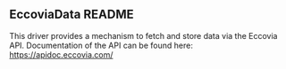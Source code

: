 ## EccoviaData README

This driver provides a mechanism to fetch and store data via the Eccovia API.
Documentation of the API can be found here: https://apidoc.eccovia.com/
